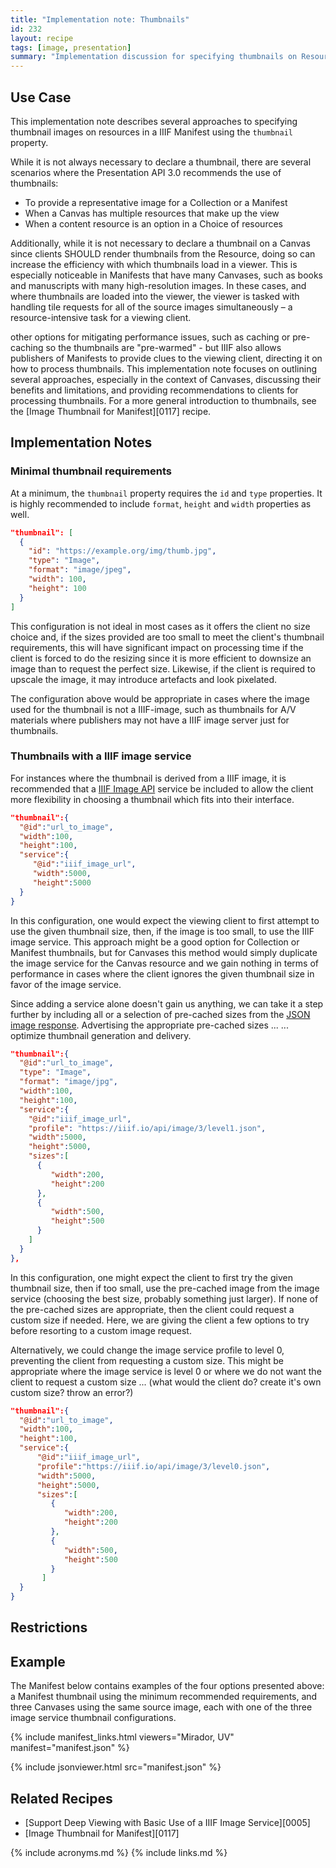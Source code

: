 ```yaml
---
title: "Implementation note: Thumbnails"
id: 232
layout: recipe
tags: [image, presentation]
summary: "Implementation discussion for specifying thumbnails on Resources, such that they can be used by clients to represent the object."
---
```


## Use Case

This implementation note describes several approaches to specifying thumbnail images on resources in a IIIF Manifest using the `thumbnail` property.

While it is not always necessary to declare a thumbnail, there are several scenarios where the Presentation API 3.0 recommends the use of thumbnails:
* To provide a representative image for a Collection or a Manifest
* When a Canvas has multiple resources that make up the view
* When a content resource is an option in a Choice of resources

Additionally, while it is not necessary to declare a thumbnail on a Canvas since clients SHOULD render thumbnails from the Resource, doing so can increase the efficiency with which thumbnails load in a viewer. This is especially noticeable in Manifests that have many Canvases, such as books and manuscripts with many high-resolution images. In these cases, and where thumbnails are loaded into the viewer, the viewer is tasked with handling tile requests for all of the source images simultaneously – a resource-intensive task for a viewing client.

other options for mitigating performance issues, such as caching or pre-caching so the thumbnails are "pre-warmed" - but IIIF also allows publishers of Manifests to provide clues to the viewing client, directing it on how to process thumbnails. This implementation note focuses on outlining several approaches, especially in the context of Canvases, discussing their benefits and limitations, and providing recommendations to clients for processing thumbnails. For a more general introduction to thumbnails, see the [Image Thumbnail for Manifest][0117] recipe.

## Implementation Notes

### Minimal thumbnail requirements

At a minimum, the `thumbnail` property requires the `id` and `type` properties. It is highly recommended to include `format`, `height` and `width` properties as well.

```json
"thumbnail": [
  {
    "id": "https://example.org/img/thumb.jpg",
    "type": "Image",
    "format": "image/jpeg",
    "width": 100,
    "height": 100
  }
]
```
This configuration is not ideal in most cases as it offers the client no size choice and, if the sizes provided are too small to meet the client's thumbnail requirements, this will have significant impact on processing time if the client is forced to do the resizing since it is more efficient to downsize an image than to request the perfect size. Likewise, if the client is required to upscale the image, it may introduce artefacts and look pixelated.

The configuration above would be appropriate in cases where the image used for the thumbnail is not a IIIF-image, such as thumbnails for A/V materials where publishers may not have a IIIF image server just for thumbnails.

### Thumbnails with a IIIF image service

For instances where the thumbnail is derived from a IIIF image, it is recommended that a [IIIF Image API](https://iiif.io/api/image/3.0/) service be included to allow the client more flexibility in choosing a thumbnail which fits into their interface.

```json
"thumbnail":{
  "@id":"url_to_image",
  "width":100,
  "height":100,
  "service":{
     "@id":"iiif_image_url",
     "width":5000,
     "height":5000
  }
}
```

In this configuration, one would expect the viewing client to first attempt to use the given thumbnail size, then, if the image is too small, to use the IIIF image service. This approach might be a good option for Collection or Manifest thumbnails, but for Canvases this method would simply duplicate the image service for the Canvas resource and we gain nothing in terms of performance in cases where the client ignores the given thumbnail size in favor of the image service.

Since adding a service alone doesn't gain us anything, we can take it a step further by including all or a selection of pre-cached sizes from the [JSON image response](https://iiif.io/api/image/3.0/#51-image-information-request). Advertising the appropriate pre-cached sizes ...  ... optimize thumbnail generation and delivery.

```json
"thumbnail":{
  "@id":"url_to_image",
  "type": "Image",
  "format": "image/jpg",
  "width":100,
  "height":100,
  "service":{
    "@id":"iiif_image_url",
    "profile": "https://iiif.io/api/image/3/level1.json",
    "width":5000,
    "height":5000,
    "sizes":[
      {
         "width":200,
         "height":200
      },
      {
         "width":500,
         "height":500
      }
    ]
  }
},
```
In this configuration, one might expect the client to first try the given thumbnail size, then if too small, use the pre-cached image from the image service (choosing the best size, probably something just larger). If none of the pre-cached sizes are appropriate, then the client could request a custom size if needed. Here, we are giving the client a few options to try before resorting to a custom image request.

Alternatively, we could change the image service profile to level 0, preventing the client from requesting a custom size. This might be appropriate where the image service is level 0 or where we do not want the client to request a custom size ... (what would the client do? create it's own custom size? throw an error?)

```json
"thumbnail":{
  "@id":"url_to_image",
  "width":100,
  "height":100,
  "service":{
      "@id":"iiif_image_url",
      "profile":"https://iiif.io/api/image/3/level0.json",
      "width":5000,
      "height":5000,
      "sizes":[
         {
            "width":200,
            "height":200
         },
         {
            "width":500,
            "height":500
         }
       ]
  }
}
```


## Restrictions

## Example

The Manifest below contains examples of the four options presented above: a Manifest thumbnail using the minimum recommended requirements, and three Canvases using the same source image, each with one of the three image service thumbnail configurations.

{% include manifest_links.html viewers="Mirador, UV" manifest="manifest.json" %}

{% include jsonviewer.html src="manifest.json" %}

## Related Recipes

* [Support Deep Viewing with Basic Use of a IIIF Image Service][0005]
* [Image Thumbnail for Manifest][0117]

{% include acronyms.md %}
{% include links.md %}
